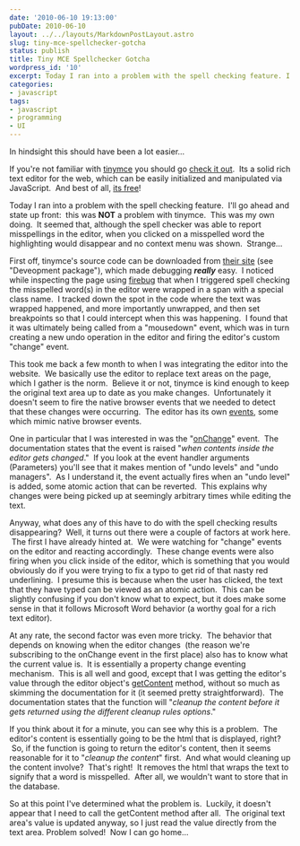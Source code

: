 ```yaml
---
date: '2010-06-10 19:13:00'
pubDate: 2010-06-10
layout: ../../layouts/MarkdownPostLayout.astro
slug: tiny-mce-spellchecker-gotcha
status: publish
title: Tiny MCE Spellchecker Gotcha
wordpress_id: '10'
excerpt: Today I ran into a problem with the spell checking feature. I'll go ahead and state up front - this was **NOT** a problem with tinymce. This was my own doing. It seemed that, although the spell checker was able to report misspellings in the editor, when you clicked on a misspelled word the highlighting would disappear and no context menu was shown. Strange...
categories:
- javascript
tags:
- javascript
- programming
- UI
---
```


In hindsight this should have been a lot easier...

If you're not familiar with [tinymce](http://tinymce.moxiecode.com/) you should go [check it out](http://tinymce.moxiecode.com/examples/full.php).  Its a solid rich text editor for the web, which can be easily initialized and manipulated via JavaScript.  And best of all, [its free](http://tinymce.moxiecode.com/download.php)!

Today I ran into a problem with the spell checking feature.  I'll go ahead and state up front:  this was **NOT** a problem with tinymce.  This was my own doing.  It seemed that, although the spell checker was able to report misspellings in the editor, when you clicked on a misspelled word the highlighting would disappear and no context menu was shown.  Strange...

First off, tinymce's source code can be downloaded from [their site](http://tinymce.moxiecode.com/download.php) (see "Deveopment package"), which made debugging **_really_** easy.  I noticed while inspecting the page using [firebug](http://getfirebug.com/) that when I triggered spell checking the misspelled word(s) in the editor were wrapped in a span with a special class name.  I tracked down the spot in the code where the text was wrapped happened, and more importantly unwrapped, and then set breakpoints so that I could intercept when this was happening.  I found that it was ultimately being called from a "mousedown" event, which was in turn creating a new undo operation in the editor and firing the editor's custom "change" event.

This took me back a few month to when I was integrating the editor into the website.  We basically use the editor to replace text areas on the page, which I gather is the norm.  Believe it or not, tinymce is kind enough to keep the original text area up to date as you make changes.  Unfortunately it doesn't seem to fire the native browser events that we needed to detect that these changes were occurring.  The editor has its own [events](http://wiki.moxiecode.com/index.php/Editor), some which mimic native browser events.

One in particular that I was interested in was the "[onChange](http://wiki.moxiecode.com/index.php/TinyMCE:API/tinymce.Editor/onChange)" event.  The documentation states that the event is raised "_when contents inside the editor gets changed_."  If you look at the event handler arguments (Parameters) you'll see that it makes mention of "undo levels" and "undo managers".  As I understand it, the event actually fires when an "undo level" is added, some atomic action that can be reverted.  This explains why changes were being picked up at seemingly arbitrary times while editing the text.

Anyway, what does any of this have to do with the spell checking results disappearing?  Well, it turns out there were a couple of factors at work here.  The first I have already hinted at.  We were watching for "change" events on the editor and reacting accordingly.  These change events were also firing when you click inside of the editor, which is something that you would obviously do if you were trying to fix a typo to get rid of that nasty red underlining.  I presume this is because when the user has clicked, the text that they have typed can be viewed as an atomic action.  This can be slightly confusing if you don't know what to expect, but it does make some sense in that it follows Microsoft Word behavior (a worthy goal for a rich text editor).

At any rate, the second factor was even more tricky.  The behavior that depends on knowing when the editor changes  (the reason we're subscribing to the onChange event in the first place) also has to know what the current value is.  It is essentially a property change eventing mechanism.  This is all well and good, except that I was getting the editor's value through the editor object's [getContent](http://wiki.moxiecode.com/index.php/TinyMCE:API/tinymce.Editor/getContent) method, without so much as skimming the documentation for it (it seemed pretty straightforward).  The documentation states that the function will "_cleanup the content before it gets returned using the different cleanup rules options_."

If you think about it for a minute, you can see why this is a problem.  The editor's content is essentially going to be the html that is displayed, right?  So, if the function is going to return the editor's content, then it seems reasonable for it to "_cleanup the content_" first.  And what would cleaning up the content involve?  That's right!  It removes the html that wraps the text to signify that a word is misspelled.  After all, we wouldn't want to store that in the database.

So at this point I've determined what the problem is.  Luckily, it doesn't appear that I need to call the getContent method after all.  The original text area's value is updated anyway, so I just read the value directly from the text area.  Problem solved!  Now I can go home...

